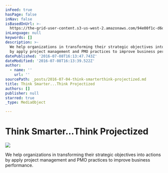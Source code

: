 ```yaml
---
inFeed: true
hasPage: false
inNav: false
isBasedOnUrl: >-
  https://the-grid-user-content.s3-us-west-2.amazonaws.com/94e00f1c-d6d6-406e-8981-cc897e2c4a6c.png
inLanguage: null
keywords: []
description: >-
  We help organizations in transforming their strategic objectives into actions
  by apply project management and PMO practices to improve business performance.
datePublished: '2016-07-08T16:13:47.743Z'
dateModified: '2016-07-08T16:13:39.522Z'
author:
  - name: ''
    url: ''
sourcePath: _posts/2016-07-04-think-smarterthink-projectized.md
title: Think Smarter...Think Projectized
authors: []
publisher: null
starred: true
_type: MediaObject

---
```

# Think Smarter...Think Projectized
![](https://the-grid-user-content.s3-us-west-2.amazonaws.com/9a01479d-2407-456b-af25-443e70d4c53c.jpg)

We help organizations in transforming their strategic objectives into actions by apply project management and PMO practices to improve business performance.